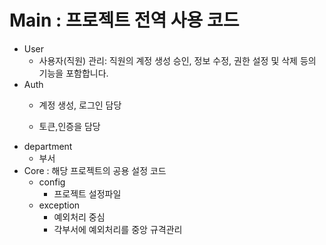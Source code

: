 # Main : 프로젝트 전역 사용 코드
- User
  - 사용자(직원) 관리: 직원의 계정 생성 승인, 정보 수정, 권한 설정 및 삭제 등의 기능을 포함합니다.
- Auth
  - 계정 생성, 로그인 담당 

  - 토큰,인증을 담당
- department
  - 부서
- Core : 해당 프로젝트의 공용 설정 코드
  - config
    - 프로젝트 설정파일
  - exception
    - 예외처리 중심 
    - 각부서에 예외처리를 중앙 규격관리
